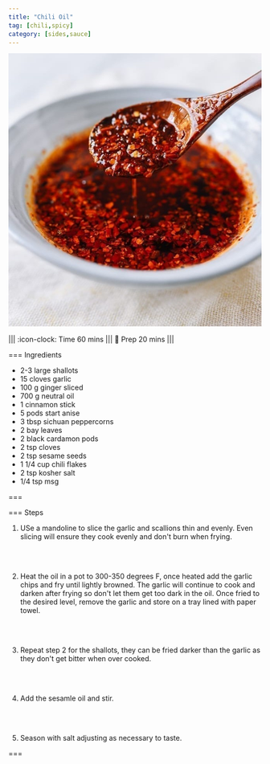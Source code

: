 ```yaml
---
title: "Chili Oil"
tag: [chili,spicy]
category: [sides,sauce]
---
```


![](img/chili-oil.jpg)

||| :icon-clock: Time
60 mins
||| :knife: Prep
20 mins
|||

=== Ingredients

- 2-3 large shallots
- 15 cloves garlic
- 100 g ginger sliced
- 700 g neutral oil
- 1 cinnamon stick
- 5 pods start anise
- 3 tbsp sichuan peppercorns
- 2 bay leaves
- 2 black cardamon pods
- 2 tsp cloves
- 2 tsp sesame seeds
- 1 1/4 cup chili flakes
- 2 tsp kosher salt
- 1/4 tsp msg

===

=== Steps

1. USe a mandoline to slice the garlic and scallions thin and evenly. Even slicing will ensure they cook evenly and don't burn when frying.
<br>
<br>

2. Heat the oil in a pot to 300-350 degrees F, once heated add the garlic chips and fry until lightly browned. The garlic will continue to cook and darken after frying so don't let them get too dark in the oil. Once fried to the desired level, remove the garlic and store on a tray lined with paper towel.
<br>
<br>

3. Repeat step 2 for the shallots, they can be fried darker than the garlic as they don't get bitter when over cooked.
<br>
<br>

4. Add the sesamle oil and stir.
<br>
<br>

5. Season with salt adjusting as necessary to taste.

===
